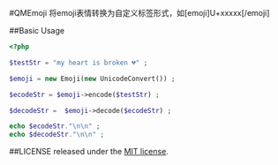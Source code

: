 #QMEmoji
将emoji表情转换为自定义标签形式，如[emoji]U+xxxxx[/emoji]

##Basic Usage

```php
<?php

$testStr = "my heart is broken 💔" ;

$emoji = new Emoji(new UnicodeConvert()) ;

$ecodeStr = $emoji->encode($testStr) ;

$decodeStr =  $emoji->decode($ecodeStr) ;

echo $ecodeStr."\n\n" ;
echo $decodeStr."\n\n" ;

```

##LICENSE
released under the [MIT license](https://github.com/zhaoyong7/QMEmoji/blob/master/MIT-LICENSE.txt).



